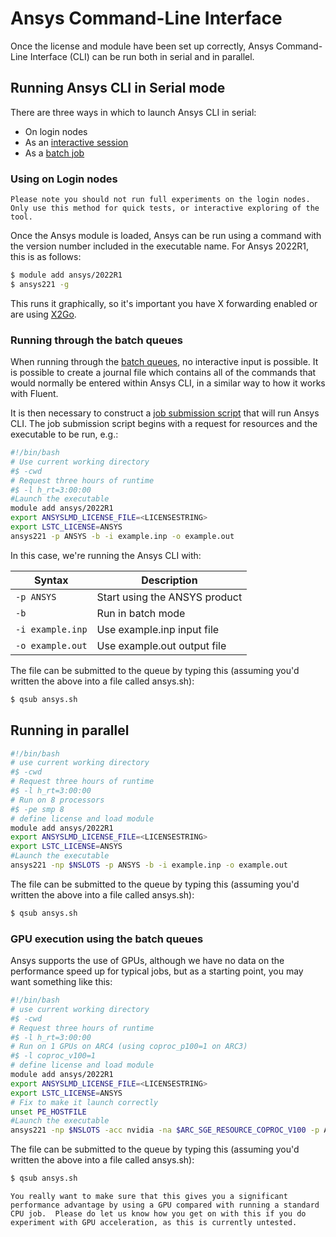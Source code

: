 # Ansys Command-Line Interface

Once the license and module have been set up correctly, Ansys Command-Line Interface (CLI) can be
run both in serial and in parallel.

## Running Ansys CLI in Serial mode

There are three ways in which to launch Ansys CLI in serial:

- On login nodes
- As an [interactive session](../../../usage/interactive)
- As a [batch job](../../../usage/batchjob)

### Using on Login nodes

```{warning}
Please note you should not run full experiments on the login nodes. Only use this method for quick tests, or interactive exploring of the tool.
```

Once the Ansys module is loaded, Ansys can be run using a command with the version number included in the executable name.  For Ansys 2022R1, this is as follows:

```bash
$ module add ansys/2022R1
$ ansys221 -g
```

This runs it graphically, so it's important you have X forwarding enabled or are using [X2Go](../../../getting_started/x2go).

### Running through the batch queues

When running through the [batch queues](../../../usage/batchjob), no interactive input is possible. It is possible to create a journal file which contains all of the commands that would normally be entered within Ansys CLI, in a similar way to how it works with Fluent.

It is then necessary to construct a [job submission script](batchjob:resource-specification) that will run Ansys CLI. The job submission script begins with a request for resources and the executable to be run, e.g.:

```bash
#!/bin/bash
# Use current working directory
#$ -cwd
# Request three hours of runtime
#$ -l h_rt=3:00:00
#Launch the executable
module add ansys/2022R1
export ANSYSLMD_LICENSE_FILE=<LICENSESTRING>
export LSTC_LICENSE=ANSYS
ansys221 -p ANSYS -b -i example.inp -o example.out
```

In this case, we're running the Ansys CLI with:

| Syntax           | Description |
| -----------      | ----------- |
| `-p ANSYS`       | Start using the ANSYS product |
| `-b`             | Run in batch mode             |
| `-i example.inp` | Use example.inp input file    |
| `-o example.out` | Use example.out output file   |

The file can be submitted to the queue by typing this (assuming you'd written the above into a file called ansys.sh):

```bash
$ qsub ansys.sh
```

## Running in parallel

```bash
#!/bin/bash
# use current working directory
#$ -cwd
# Request three hours of runtime
#$ -l h_rt=3:00:00
# Run on 8 processors
#$ -pe smp 8
# define license and load module
module add ansys/2022R1
export ANSYSLMD_LICENSE_FILE=<LICENSESTRING>
export LSTC_LICENSE=ANSYS
#Launch the executable
ansys221 -np $NSLOTS -p ANSYS -b -i example.inp -o example.out
```

The file can be submitted to the queue by typing this (assuming you'd written the above into a file called ansys.sh):

```bash
$ qsub ansys.sh
```

### GPU execution using the batch queues

Ansys supports the use of GPUs, although we have no data on the performance speed up for typical jobs, but as a starting point, you may want something like this:

```bash
#!/bin/bash
# use current working directory
#$ -cwd
# Request three hours of runtime
#$ -l h_rt=3:00:00
# Run on 1 GPUs on ARC4 (using coproc_p100=1 on ARC3)
#$ -l coproc_v100=1
# define license and load module
module add ansys/2022R1
export ANSYSLMD_LICENSE_FILE=<LICENSESTRING>
export LSTC_LICENSE=ANSYS
# Fix to make it launch correctly
unset PE_HOSTFILE
#Launch the executable
ansys221 -np $NSLOTS -acc nvidia -na $ARC_SGE_RESOURCE_COPROC_V100 -p ANSYS -b -i example.inp -o example.out
```

The file can be submitted to the queue by typing this (assuming you'd written the above into a file called ansys.sh):

```bash
$ qsub ansys.sh
```

````{admonition} GPU performance
You really want to make sure that this gives you a significant performance advantage by using a GPU compared with running a standard CPU job.  Please do let us know how you get on with this if you do experiment with GPU acceleration, as this is currently untested.
````
